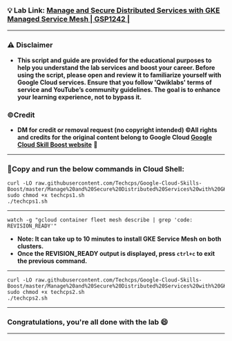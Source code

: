 
### 💡 Lab Link: [Manage and Secure Distributed Services with GKE Managed Service Mesh | GSP1242 | ](https://www.cloudskillsboost.google/focuses/89751?parent=catalog)

---

### ⚠️ Disclaimer
- **This script and guide are provided for  the educational purposes to help you understand the lab services and boost your career. Before using the script, please open and review it to familiarize yourself with Google Cloud services. Ensure that you follow 'Qwiklabs' terms of service and YouTube’s community guidelines. The goal is to enhance your learning experience, not to bypass it.**

### ©Credit
- **DM for credit or removal request (no copyright intended) ©All rights and credits for the original content belong to Google Cloud [Google Cloud Skill Boost website](https://www.cloudskillsboost.google/)** 🙏

---

### 🚨Copy and run the below commands in Cloud Shell:

```
curl -LO raw.githubusercontent.com/Techcps/Google-Cloud-Skills-Boost/master/Manage%20and%20Secure%20Distributed%20Services%20with%20GKE%20Managed%20Service%20Mesh/techcps1.sh
sudo chmod +x techcps1.sh
./techcps1.sh
```
---

```
watch -g "gcloud container fleet mesh describe | grep 'code: REVISION_READY'"
```
- **Note: It can take up to 10 minutes to install GKE Service Mesh on both clusters.**
- **Once the REVISION_READY output is displayed, press `ctrl+c` to exit the previous command.** 
---

```
curl -LO raw.githubusercontent.com/Techcps/Google-Cloud-Skills-Boost/master/Manage%20and%20Secure%20Distributed%20Services%20with%20GKE%20Managed%20Service%20Mesh/techcps2.sh
sudo chmod +x techcps2.sh
./techcps2.sh
```
---

### Congratulations, you're all done with the lab 😄

---

